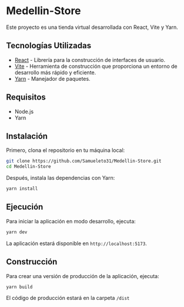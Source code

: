 # Medellin-Store 


Este proyecto es una tienda virtual desarrollada con React, Vite y Yarn.

## Tecnologías Utilizadas

- [React](https://es.reactjs.org/) - Librería para la construcción de interfaces de usuario.
- [Vite](https://vitejs.dev/) - Herramienta de construcción que proporciona un entorno de desarrollo más rápido y eficiente.
- [Yarn](https://yarnpkg.com/) - Manejador de paquetes.

## Requisitos

- Node.js
- Yarn

## Instalación

Primero, clona el repositorio en tu máquina local:

```bash
git clone https://github.com/Samueleto31/Medellin-Store.git
cd Medellin-Store
```

Después, instala las dependencias con Yarn:

```bash
yarn install
```

## Ejecución

Para iniciar la aplicación en modo desarrollo, ejecuta:

```bash
yarn dev
```

La aplicación estará disponible en `http://localhost:5173`.

## Construcción

Para crear una versión de producción de la aplicación, ejecuta:

```bash
yarn build
```

El código de producción estará en la carpeta `/dist`
